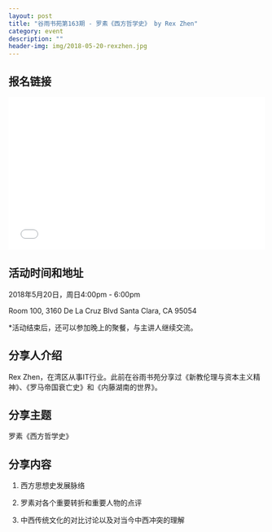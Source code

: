 ```yaml
---
layout: post
title: "谷雨书苑第163期 - 罗素《西方哲学史》 by Rex Zhen"
category: event
description: ""
header-img: img/2018-05-20-rexzhen.jpg
---
```


## 报名链接
<div style="width:100%; text-align:left;" ><iframe src="//eventbrite.com/tickets-external?eid=46055246482&ref=etckt" frameborder="0" height="300" width="100%" vspace="0" hspace="0" marginheight="5" marginwidth="5" scrolling="auto" allowtransparency="true"></iframe></div>

## 活动时间和地址
2018年5月20日，周日4:00pm - 6:00pm

Room 100, 3160 De La Cruz Blvd Santa Clara, CA 95054

*活动结束后，还可以参加晚上的聚餐，与主讲人继续交流。

## 分享人介绍
Rex Zhen，在湾区从事IT行业。此前在谷雨书苑分享过《新教伦理与资本主义精神》、《罗马帝国衰亡史》和《内藤湖南的世界》。

## 分享主题

罗素《西方哲学史》


## 分享内容
1. 西方思想史发展脉络

2. 罗素对各个重要转折和重要人物的点评

3. 中西传统文化的对比讨论以及对当今中西冲突的理解
